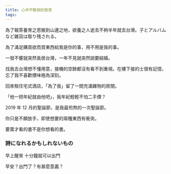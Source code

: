 ```yaml
---
title: 心中不敢說的發洩
tags:
---
```


為了報答養育之恩搬到山邊之地，欲養之人逝去不夠半年就去台灣。子とアルバムなど雑貨は取り残される。

為了滿足購買欲而買東西給我是你的事，用不用是我的事。

一發不響就突然長居台灣，一年不見就突然說要結婚。

找我去台灣想不懂用意，接機的空餘都沒有看不到重視。在樓下接的士很有記憶，忘了我不喜歡煙味極為深刻。

回來租住宅式酒店，「為了我」留了一間充滿雜物的房間。

「他一把年紀就由他吧」，我年紀輕輕不怕二手煙？

2019 年 12 月的聖誕節，是我最煎熬的一次聖誕節。

你只是不願放手，即使想要的兩種東西有衝突。

要賣才看的書不是你想看的書。

### 詩になれるかもしれないもの

早上醒來 十分鐘就可以出門

早安？出門了？有甚麼意義？

